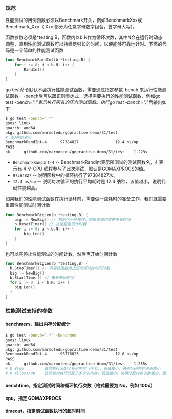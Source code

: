 ### 规范

性能测试的用例函数必须以Benchmark开头，例如BenchmarkXxx或Benchmark_Xxx（ Xxx 部分为任意字母数字组合，首字母大写）。

函数参数必须是*testing.B，函数内以b.N作为循环次数，其中N会在运行时动态调整，直到性能测试函数可以持续足够长的时间，以便能够可靠地计时。下面的代码是一个简单的性能测试函数

```go
func BenchmarkRandInt(b *testing.B) {
    for i := 0; i < b.N; i++ {
        RandInt()
    }
}
```

go test命令默认不会执行性能测试函数，需要通过指定参数-bench 来运行性能测试函数。-bench后可以跟正则表达式，选择需要执行的性能测试函数，例如go test -bench=".*"表示执行所有的压力测试函数。执行go test -bench=".*"后输出如下

```bash
$ go test -bench=".*"
goos: linux
goarch: amd64
pkg: github.com/marmotedu/gopractise-demo/31/test
# 该3列的表示
BenchmarkRandInt-4      97384827                12.4 ns/op
PASS
ok      github.com/marmotedu/gopractise-demo/31/test    1.223s
```

* `BenchmarkRandInt-4` -- BenchmarkRandInt表示所测试的测试函数名，4 表示有 4 个 CPU 线程参与了此次测试，默认是GOMAXPROCS的值。
* `97384827` -- 说明函数中的循环执行了97384827次。
* `12.4 ns/op` -- 说明每次循环的执行平均耗时是 12.4 纳秒，该值越小，说明代码性能越高。

如果我们的性能测试函数在执行循环前，需要做一些耗时的准备工作，我们就需要重置性能测试时间计数

```go
func BenchmarkBigLen(b *testing.B) {
    big := NewBig() // 初始化一些操作，如果该操作需要很长时间
    b.ResetTimer() // 在这里重设计时器
    for i := 0; i < b.N; i++ {
        big.Len()
    }
}
```

也可以先停止性能测试的时间计数，然后再开始时间计数

```go
func BenchmarkBigLen(b *testing.B) {
  b.StopTimer() // 调用该函数停止压力测试的时间计数
  big := NewBig()
  b.StartTimer() // 重新开始时间
  for i := 0; i < b.N; i++ {
    big.Len()
  }
}
```

### 性能测试支持的参数

#### benchmem，输出内存分配统计

```bash
$ go test -bench=".*" -benchmem
goos: linux
goarch: amd64
pkg: github.com/marmotedu/gopractise-demo/31/test
BenchmarkRandInt-4      96776823                12.8 ns/op             0 B/op          0 allocs/op
PASS	
ok      github.com/marmotedu/gopractise-demo/31/test    1.255s
# 0 B/op         每次执行分配了多少内存（字节），该值越小，说明代码内存占用越小
# 0 allocs/op    表示每次执行分配了多少次内存，该值越小，说明分配内存次数越少，意味着代码性能越高
```


#### benchtime，指定测试时间和循环执行次数（格式需要为 Nx，例如 100x）
#### cpu，指定 GOMAXPROCS
#### timeout，指定测试函数执行的超时时间
